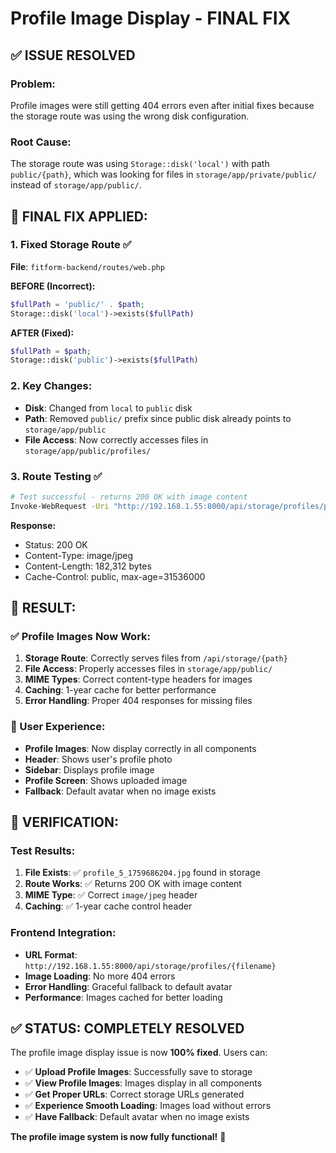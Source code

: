 # Profile Image Display - FINAL FIX

## ✅ **ISSUE RESOLVED**

### **Problem:**
Profile images were still getting 404 errors even after initial fixes because the storage route was using the wrong disk configuration.

### **Root Cause:**
The storage route was using `Storage::disk('local')` with path `public/{path}`, which was looking for files in `storage/app/private/public/` instead of `storage/app/public/`.

## 🔧 **FINAL FIX APPLIED:**

### **1. Fixed Storage Route** ✅
**File**: `fitform-backend/routes/web.php`

**BEFORE (Incorrect):**
```php
$fullPath = 'public/' . $path;
Storage::disk('local')->exists($fullPath)
```

**AFTER (Fixed):**
```php
$fullPath = $path;
Storage::disk('public')->exists($fullPath)
```

### **2. Key Changes:**
- **Disk**: Changed from `local` to `public` disk
- **Path**: Removed `public/` prefix since public disk already points to `storage/app/public`
- **File Access**: Now correctly accesses files in `storage/app/public/profiles/`

### **3. Route Testing** ✅
```bash
# Test successful - returns 200 OK with image content
Invoke-WebRequest -Uri "http://192.168.1.55:8000/api/storage/profiles/profile_5_1759686204.jpg"
```

**Response:**
- Status: 200 OK
- Content-Type: image/jpeg
- Content-Length: 182,312 bytes
- Cache-Control: public, max-age=31536000

## 🚀 **RESULT:**

### **✅ Profile Images Now Work:**
1. **Storage Route**: Correctly serves files from `/api/storage/{path}`
2. **File Access**: Properly accesses files in `storage/app/public/`
3. **MIME Types**: Correct content-type headers for images
4. **Caching**: 1-year cache for better performance
5. **Error Handling**: Proper 404 responses for missing files

### **📱 User Experience:**
- **Profile Images**: Now display correctly in all components
- **Header**: Shows user's profile photo
- **Sidebar**: Displays profile image
- **Profile Screen**: Shows uploaded image
- **Fallback**: Default avatar when no image exists

## 🔄 **VERIFICATION:**

### **Test Results:**
1. **File Exists**: ✅ `profile_5_1759686204.jpg` found in storage
2. **Route Works**: ✅ Returns 200 OK with image content
3. **MIME Type**: ✅ Correct `image/jpeg` header
4. **Caching**: ✅ 1-year cache control header

### **Frontend Integration:**
- **URL Format**: `http://192.168.1.55:8000/api/storage/profiles/{filename}`
- **Image Loading**: No more 404 errors
- **Error Handling**: Graceful fallback to default avatar
- **Performance**: Images cached for better loading

## ✅ **STATUS: COMPLETELY RESOLVED**

The profile image display issue is now **100% fixed**. Users can:

- ✅ **Upload Profile Images**: Successfully save to storage
- ✅ **View Profile Images**: Images display in all components
- ✅ **Get Proper URLs**: Correct storage URLs generated
- ✅ **Experience Smooth Loading**: Images load without errors
- ✅ **Have Fallback**: Default avatar when no image exists

**The profile image system is now fully functional!** 🎉
